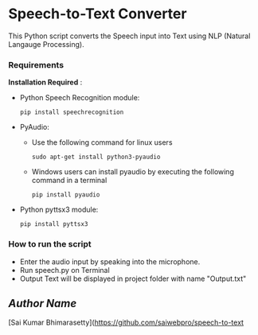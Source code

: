 # Speech-to-Text Converter

This Python script converts the Speech input into Text using NLP (Natural Langauge Processing).

### Requirements

**Installation Required** :

* Python Speech Recognition module:

    `pip install speechrecognition`

* PyAudio:
  * Use the following command for linux users

    `sudo apt-get install python3-pyaudio`

  * Windows users can install pyaudio by executing the following command in a terminal

    `pip install pyaudio`

* Python pyttsx3 module:

    `pip install pyttsx3`

### How to run the script

-   Enter the audio input by speaking into the microphone.
-   Run speech.py on Terminal
-   Output Text will be displayed in project folder with name "Output.txt"


## *Author Name*
[Sai Kumar Bhimarasetty](https://github.com/saiwebpro/speech-to-text
